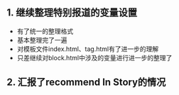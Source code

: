## 1. 继续整理特别报道的变量设置
- 有了统一的整理格式
- 基本整理完了一遍
- 对模板文件index.html、tag.html有了进一步的理解
- 只差继续对block.html中涉及的变量进行进一步的整理了

## 2. 汇报了recommend In Story的情况